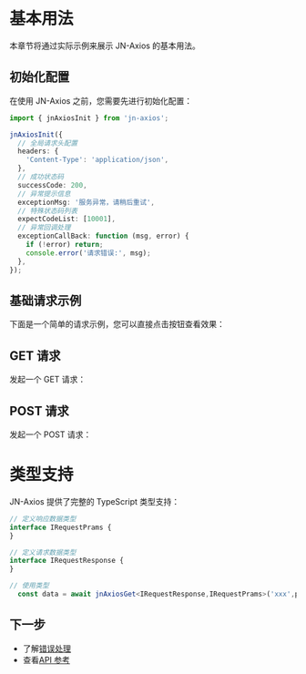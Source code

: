 # 基本用法

本章节将通过实际示例来展示 JN-Axios 的基本用法。

## 初始化配置

在使用 JN-Axios 之前，您需要先进行初始化配置：

```typescript
import { jnAxiosInit } from 'jn-axios';

jnAxiosInit({
  // 全局请求头配置
  headers: {
    'Content-Type': 'application/json',
  },
  // 成功状态码
  successCode: 200,
  // 异常提示信息
  exceptionMsg: '服务异常，请稍后重试',
  // 特殊状态码列表
  expectCodeList: [10001],
  // 异常回调处理
  exceptionCallBack: function (msg, error) {
    if (!error) return;
    console.error('请求错误:', msg);
  },
});
```


## 基础请求示例

下面是一个简单的请求示例，您可以直接点击按钮查看效果：

<DemoContainer>
  <BasicDemo />
  <template #code>

```typescript
import { jnAxiosGet, jnAxiosPost } from 'jn-axios';

// GET 请求
const handleGet = async () => {
  try {
    const res = await jnAxiosGet('/api/get/200');
    console.log('GET 请求成功:', res);
  } catch (error) {
    console.error('GET 请求失败:', error);
  }
};

// POST 请求
const handlePost = async () => {
  try {
    const res = await jnAxiosPost('/api/post', {
      name: '测试用户',
      email: 'test@example.com',
    });
    console.log('POST 请求成功:', res);
  } catch (error) {
    console.error('POST 请求失败:', error);
  }
};
```

  </template>
</DemoContainer>

## GET 请求

发起一个 GET 请求：

<DemoContainer>
  <GetDemo />
  <template #code>

```typescript
import { jnAxiosGet } from 'jn-axios';

// 基本 GET 请求
const getData = async () => {
  const res = await jnAxiosGet<{ name: string }>('/api/user');
  if (res) {
    console.log(res.name);
  }
};

// 带参数的 GET 请求
const getDataWithParams = async () => {
  const res = await jnAxiosGet('/api/users', {
    params: {
      page: 1,
      size: 10,
    },
  });
  if (res) {
    console.log(res);
  }
};
```

  </template>
</DemoContainer>

## POST 请求

发起一个 POST 请求：

<DemoContainer>
  <PostDemo />
  <template #code>

```typescript
import { jnAxiosPost } from 'jn-axios';

// 基本 POST 请求
const createUser = async () => {
  const res = await jnAxiosPost<{ id: number }>('/api/user', {
    name: '测试用户',
    email: 'test@example.com',
  });
  if (res) {
    console.log('用户创建成功，ID:', res.id);
  }
};

// 带配置的 POST 请求
const createUserWithConfig = async () => {
  const res = await jnAxiosPost(
    '/api/user',
    {
      name: '测试用户',
      email: 'test@example.com',
    },
    {
      headers: {
        'X-Custom-Header': 'value',
      },
    },
  );
  if (res) {
    console.log('用户创建成功');
  }
};
```

  </template>
</DemoContainer>

# 类型支持

JN-Axios 提供了完整的 TypeScript 类型支持：


```typescript
// 定义响应数据类型
interface IRequestPrams {
}

// 定义请求数据类型
interface IRequestResponse {
}

// 使用类型
  const data = await jnAxiosGet<IRequestResponse,IRequestPrams>('xxx',params);
```

## 下一步

- 了解[错误处理](./error-handling.md)
- 查看[API 参考](/guide/api-reference)
